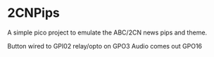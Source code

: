 # 2CNPips
A simple pico project to emulate the ABC/2CN news pips and theme.

Button wired to GPI02
relay/opto on GPO3
Audio comes out GPO16

